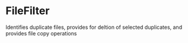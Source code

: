 FileFilter
==========

Identifies duplicate files, provides for deltion of selected duplicates, and provides file copy operations
